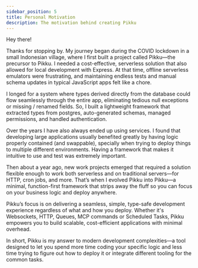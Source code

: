 ```yaml
---
sidebar_position: 5
title: Personal Motivation
description: The motivation behind creating Pikku
---
```


Hey there!

Thanks for stopping by. My journey began during the COVID lockdown in a small Indonesian village, where I first built a project called Pikku—the precursor to Pikku. I needed a cost-effective, serverless solution that also allowed for local development with Express. At that time, offline serverless emulators were frustrating, and maintaining endless tests and manual schema updates in typical JavaScript apps felt like a chore.

I longed for a system where types derived directly from the database could flow seamlessly through the entire app, eliminating tedious null exceptions or missing / renamed fields. So, I built a lightweight framework that extracted types from postgres, auto-generated schemas, managed permissions, and handled authentication.

Over the years I have also always ended up using services. I found that developing large applications usually benefited greatly by having logic properly contained (and swappable), specially when trying to deploy things to multiple different environments. Having a framework that makes it intuitive to use and test was extremely important.

Then about a year ago, new work projects emerged that required a solution flexible enough to work both serverless and on traditional servers—for HTTP, cron jobs, and more. That’s when I evolved Pikku into Pikku—a minimal, function-first framework that strips away the fluff so you can focus on your business logic and deploy anywhere. 

Pikku’s focus is on delivering a seamless, simple, type-safe development experience regardless of what and how you deploy. Whether it's Websockets, HTTP, Queues, MCP commands or Scheduled Tasks, Pikku empowers you to build scalable, cost-efficient applications with minimal overhead.

In short, Pikku is my answer to modern development complexities—a tool designed to let you spend more time coding your specific logic and less time trying to figure out how to deploy it or integrate different tooling for the common tasks.